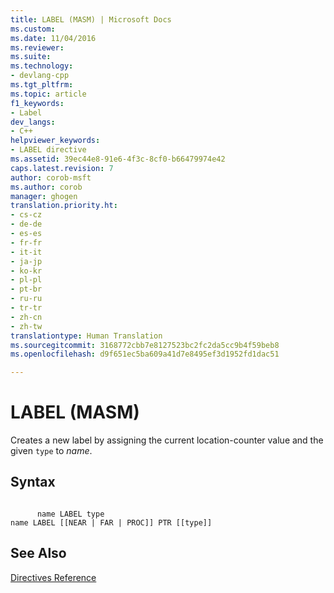 ```yaml
---
title: LABEL (MASM) | Microsoft Docs
ms.custom: 
ms.date: 11/04/2016
ms.reviewer: 
ms.suite: 
ms.technology:
- devlang-cpp
ms.tgt_pltfrm: 
ms.topic: article
f1_keywords:
- Label
dev_langs:
- C++
helpviewer_keywords:
- LABEL directive
ms.assetid: 39ec44e8-91e6-4f3c-8cf0-b66479974e42
caps.latest.revision: 7
author: corob-msft
ms.author: corob
manager: ghogen
translation.priority.ht:
- cs-cz
- de-de
- es-es
- fr-fr
- it-it
- ja-jp
- ko-kr
- pl-pl
- pt-br
- ru-ru
- tr-tr
- zh-cn
- zh-tw
translationtype: Human Translation
ms.sourcegitcommit: 3168772cbb7e8127523bc2fc2da5cc9b4f59beb8
ms.openlocfilehash: d9f651ec5ba609a41d7e8495ef3d1952fd1dac51

---
```

# LABEL (MASM)
Creates a new label by assigning the current location-counter value and the given `type` to *name*.  
  
## Syntax  
  
```  
  
      name LABEL type  
name LABEL [[NEAR | FAR | PROC]] PTR [[type]]   
```  
  
## See Also  
 [Directives Reference](../../assembler/masm/directives-reference.md)


<!--HONumber=Jan17_HO2-->


